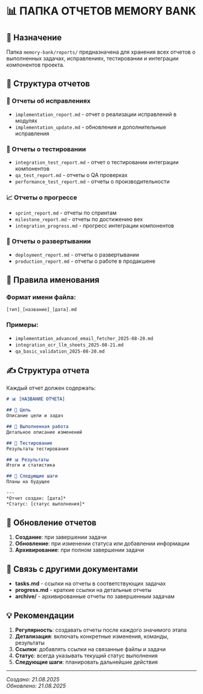 # 📊 ПАПКА ОТЧЕТОВ MEMORY BANK

## 🎯 Назначение
Папка `memory-bank/reports/` предназначена для хранения всех отчетов о выполненных задачах, исправлениях, тестировании и интеграции компонентов проекта.

## 📁 Структура отчетов

### 🔧 Отчеты об исправлениях
- `implementation_report.md` - отчет о реализации исправлений в модулях
- `implementation_update.md` - обновления и дополнительные исправления

### 🧪 Отчеты о тестировании
- `integration_test_report.md` - отчет о тестировании интеграции компонентов
- `qa_test_report.md` - отчеты о QA проверках
- `performance_test_report.md` - отчеты о производительности

### 📈 Отчеты о прогрессе
- `sprint_report.md` - отчеты по спринтам
- `milestone_report.md` - отчеты по достижению вех
- `integration_progress.md` - прогресс интеграции компонентов

### 🚀 Отчеты о развертывании
- `deployment_report.md` - отчеты о развертывании
- `production_report.md` - отчеты о работе в продакшене

## 📝 Правила именования

### Формат имени файла:
```
[тип]_[название]_[дата].md
```

### Примеры:
- `implementation_advanced_email_fetcher_2025-08-20.md`
- `integration_ocr_llm_sheets_2025-08-21.md`
- `qa_basic_validation_2025-08-20.md`

## ✍️ Структура отчета

Каждый отчет должен содержать:

```markdown
# 📊 [НАЗВАНИЕ ОТЧЕТА]

## 🎯 Цель
Описание цели и задач

## 🔧 Выполненная работа
Детальное описание изменений

## 🧪 Тестирование
Результаты тестирования

## 📊 Результаты
Итоги и статистика

## 🚀 Следующие шаги
Планы на будущее

---
*Отчет создан: [дата]*  
*Статус: [статус выполнения]*
```

## 🔄 Обновление отчетов

1. **Создание**: при завершении задачи
2. **Обновление**: при изменении статуса или добавлении информации
3. **Архивирование**: при полном завершении задачи

## 📍 Связь с другими документами

- **tasks.md** - ссылки на отчеты в соответствующих задачах
- **progress.md** - краткие ссылки на детальные отчеты
- **archive/** - архивированные отчеты по завершенным задачам

## 💡 Рекомендации

1. **Регулярность**: создавать отчеты после каждого значимого этапа
2. **Детализация**: включать конкретные изменения, команды, результаты
3. **Ссылки**: добавлять ссылки на связанные файлы и задачи
4. **Статус**: всегда указывать текущий статус выполнения
5. **Следующие шаги**: планировать дальнейшие действия

---
*Создано: 21.08.2025*  
*Обновлено: 21.08.2025*
